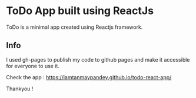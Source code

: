 # ToDo App built using ReactJs
ToDo is a minimal app created using Reactjs framework.

## Info
I used gh-pages to publish my code to github pages and make it accessible for everyone to use it.

Check the app : https://iamtanmaypandey.github.io/todo-react-app/


Thankyou !
